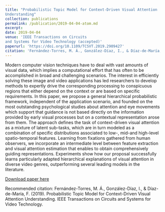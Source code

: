 ```yaml
---
title: "Probabilistic Topic Model for Context-Driven Visual Attention
Understanding"
collection: publications
permalink: /publication/2019-04-04-atom.md
excerpt: 
date: 2019-04-04
venue: 'IEEE Transactions on Circuits
and Systems for Video Technology (accepted)'
paperurl: 'https://doi.org/10.1109/TCSVT.2019.2909427'
citation: 'Fernández-Torres, M. Á., González-Díaz, I., & Díaz-de-María, F. (2019). Probabilistic Topic Model for Context-Driven Visual Attention Understanding. IEEE Transactions on Circuits and Systems for Video Technology.'
---
```

Modern computer vision techniques have to deal with vast amounts of visual data, which implies a computational effort that has often to be accomplished in broad and challenging scenarios. The interest in efficiently solving these image and video applications has led researchers to develop methods to expertly drive the corresponding processing to conspicuous regions that either depend on the context or are based on specific requirements. In this paper, we propose a general hierarchical probabilistic framework, independent of the application scenario, and founded on the most outstanding psychological studies about attention and eye movements which support that guidance is not based directly on the information provided by early visual processes but on a contextual representation arose from them. The approach defines the task of context-driven visual attention as a mixture of latent sub-tasks, which are in turn modeled as a combination of specific distributions associated to low-, mid-and high-level spatio-temporal features. Learning from fixations gathered from human observers, we incorporate an intermediate level between feature extraction and visual attention estimation that enables to obtain comprehensively guiding representations. Experiments show how our proposal successfully learns particularly adapted hierarchical explanations of visual attention in diverse video genres, outperforming several leading models in the literature.

[Download paper here](https://doi.org/10.1109/TCSVT.2019.2909427)

Recommended citation: Fernández-Torres, M. Á., González-Díaz, I., & Díaz-de-María, F. (2019). Probabilistic Topic Model for Context-Driven Visual Attention Understanding. IEEE Transactions on Circuits and Systems for Video Technology.

